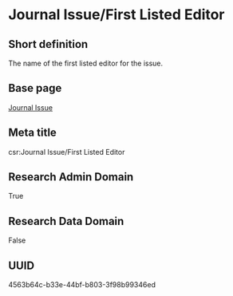 # Journal Issue/First Listed Editor
## Short definition
The name of the first listed editor for the issue.
## Base page
[Journal Issue](../../Objects/Journal%20Issue.md)
## Meta title
csr:Journal Issue/First Listed Editor
## Research Admin Domain
True
## Research Data Domain
False
## UUID
4563b64c-b33e-44bf-b803-3f98b99346ed
